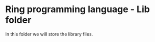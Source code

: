Ring programming language - Lib folder
======================================

In this folder we will store the library files.